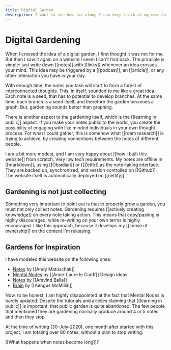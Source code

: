 ```yaml
---
title: Digital Garden
description: I want to see how far along I can keep track of my own thoughts and their connections
---
```

# Digital Gardening
When I crossed the idea of a digital garden, I first thought it was not for me. But then I saw it again on a website I seem I can't find back. The principle is simple: just write down [[notes]] with [[links]] whenever an idea crosses your mind. This idea may be triggered by a [[podcast]], an [[article]], or any other interaction you have in your day.

With enough time, the notes you take will start to form a forest of interconnected thoughts. This, in itself, sounded to me like a great idea. Each note is a seed, that has to potential to develop branches. At the same time, each branch is a seed itself, and therefore the garden becomes a graph. But, gardening sounds better than graphing. 

There is another aspect to the gardening itself, which is the [[learning in public]] aspect. If you make your notes public to the world, you create the possibility of engaging with like minded individuals in your own thought process. For what I could gather, this is somehow what [[roam research]] is trying to achieve, by creating connections between the notes of different people. 

I am a bit more modest, and I am very happy about [[how i built this website]] from scratch. Very low tech requirements. My notes are offline in [[markdown]], using [[Obsidian]] or [[Zettlr]] as the note-taking interface. They are backed up, synchronized, and version controlled on [[Github]]. The website itself is automatically deployed on [[netlify]]. 

## Gardening is not just collecting
Something very important to point out is that to properly grow a garden, you must not only collect notes. Gardening requires [[actively creating knowledge]] on every note taking action. This means that copy/pasting is highly discouraged, while re-writing on your own terms is highly encouraged. I like this approach, because it develops my [[sense of ownership]] on the content I'm releasing. 

## Gardens for Inspiration
I have modeled this website on the following ones:
- [Notes](https://notes.andymatuschak.org/About_these_notes) by [[Andy Matuschak]]
- [Mental Nodes](https://www.mentalnodes.com/) by [[Anne-Laure le Cunff]]
Design ideas:
- [Notes](https://notes.aravindballa.com/) by [[Aravind Balla]]
- [Brain](https://aengusmcmillin.com/brain) by [[Aengus McMillin]]

Now, to be honest, I am highly disappointed at the fact that Mental Nodes is barely updated. Despite the tutorials and articles claiming that [[learning in public]] is important, that public garden is quite abandoned. The few people that mentioned they are gardening normally produce around 4 or 5 notes and then they stop. 

At the time of writing (30-July-2020), one month after started with this project, I am totaling over 80 notes, without a plan to stop writing. 

[[What happens when notes become long]]? 